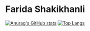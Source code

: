 # Farida Shakikhanli
[![Anurag's GitHub stats](https://github-readme-stats.vercel.app/api?username=justshfarida)](https://github.com/anuraghazra/github-readme-stats)
[![Top Langs](https://github-readme-stats.vercel.app/api/top-langs/?username=justshfarida)](https://github.com/anuraghazra/github-readme-stats)
